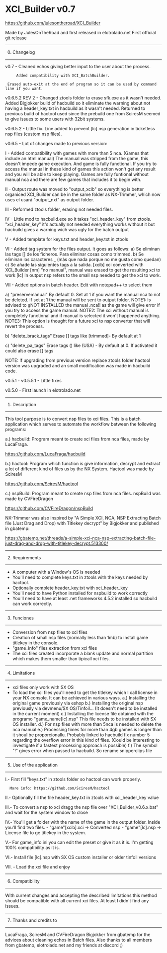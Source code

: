 # XCI_Builder v0.7
https://github.com/julesontheroad/XCI_Builder

Made by JulesOnTheRoad and first released in elotrolado.net
First official git release

---------------
0. Changelog
---------------

v0.7   - Cleaned echos giving better input to the user about the process.

         Added compatibility with XCI_BatchBuilder.
	 
	 Erased auto-exit at the end of program so it can be used by command line if you want.

v0.6.5.2 REV 2 - Changed ztools folder to erase sfk.exe as it wasn't needed. Added Bigjokker build of hacbuild so it eliminate the warning about not having a header_key.txt in hacbuild as it wasn't needed.
         Returned to previous build of hactool used since the prebuild one from SciresM seemed to give issues to some users with 32bit systems.

v0.6.5.2 - Little fix. Line added to prevent [lc].nsp generation in ticketless nsp files (custom nsp files).

v0.6.5 - Lot of changes made to previous version:

  I - Added compatibility with games with more than 5 nca. (Games that include an html manual) 
	The manual was stripped from the game, this doesn't impede game execution. And game is fully functional.
	If you try to access the manual in these kind of games this action won't get any result and you will be able to keep playing.
	Games are fully funtional without manual nca and there are few games that includes it to begin with.
	
   II - Output route was moved to "output_xcib" so everything is better organiced XCI_Builder can be in the same folder as NX-Trimmer, 
	which now uses el usará "output_nxt" as output folder.
	
  III - Reformed ztools folder, erasing not needed files. 
  
   IV - Little mod to hacbuild.exe so it takes "xci_header_key" from ztools. "xci_header_key" it's actually not needed everything works without it but hacbuild gives a warning wich was ugly for the batch output 
   
   V  - Added template for keys.txt and header_key.txt in ztools
   
   VI - Added tag system for the files output. It goes as follows:
	a) Se eliminan las tags [] de los ficheros. Para eliminar cosas como trimmed.
        b) Se eliminan los caracteres _ (más que nada porque no me gusta como quedan)
	c) Se añade las siguientes tags a la salida.
	   [xcib] xci converted with XCI_Builder
	   [nm] "no manual", manual was erased to get the resulting xci to work
	   [lc] In output nsp refers to the small nsp needed to get the xci to work.  
	   
  VII - Added options in batch header. Edit with notepad++ to select them
  
   a)  "preservemanual" By default 0. Set at 1 if you want the manual nca to not be deleted. If set at 1 the manual will be sent to output folder.
	NOTE1: Is advised to ¡¡NOT INSTALLED the manual .nca!! as the game will give error if you try to access the game manual.
	NOTE2: The xci without manual is completely functional and if manual is selected it won't happened anything. 
	NOTE3: This option is thought for a future xci to nsp converter that will revert the process.
	
   b)  "delete_brack_tags" Erase [] tags like [trimmed]- By default at 1
   
   c)  "delete_pa_tags" Erase tags () like (USA) - By default at 0. If activated it could also erase [] tags
	 
NOTE: If upgrading from previous version replace ztools folder hactool version was upgraded and an small modification was made in hacbuild code.

v0.5.1 - v0.5.5.1 - Little fixes

v0.5.0 - First launch in elotrolado.net

---------------
1. Description
---------------
This tool purpose is to convert nsp files to xci files.
This is a batch application which serves to automate the workflow between the following programs:

a.) hacbuild: Program meant to create xci files from nca files, made by LucaFraga.

https://github.com/LucaFraga/hacbuild

b.) hactool: Program which function is give information, decrypt and extract a lot of different kind of files us by the NX System.
Hactool was made by SciresM

https://github.com/SciresM/hactool

c.) nspBuild: Program meant to create nsp files from nca files. 
nspBuild was made by CVFireDragon

https://github.com/CVFireDragon/nspBuild

NX-Trimmer was also inspired by "A Simple XCI, NCA, NSP Extracting Batch file (Just Drag and Drop) with Titlekey decrypt"
by Bigjokker and published in gbatemp:

https://gbatemp.net/threads/a-simple-xci-nca-nsp-extracting-batch-file-just-drag-and-drop-with-titlekey-decrypt.513300/

---------------
2. Requirements
---------------
- A computer with a Window's OS is needed
- You'll need to complete keys.txt in ztools with the keys needed by hactool.
- Optionally complete header_key.txt with xci_header_key
- You'll need to have Python installed for nspbuild to work correctly
- You'll need to have at least .net frameworks 4.5.2 installed so hacbuild can work correctly.
---------------
3. Funciones
---------------
- Conversion from nsp files to xci files
- Creation of small nsp files (normally less than 1mb) to install game titlekey in the console.
- "game_info" files extraction from xci files
- The xci files created incorporate a blank update and normal partition which makes them smaller than
  tipicall xci files.
---------------
4. Limitations
---------------
- xci files only work with SX OS
- To load the xci files you'll need to get the titlekey which I call license in your NX console. It can be
  achieved in various ways.
a.) Installing the original game previously via eshop
b.) Installing the original nsp previously via devmenu/SX OS/Tinfoil...
    (It doesn't need to be installed in the current moment)
c.) Installing the license file obtained with the programo "game_name[lc].nsp"
    This file needs to be installed with SX OS installer.
d.) For nsp files with more than 5nca is needed to delete the nca manual
e.) Processing times for more than 4gb games is longer than it shoul be proporcionallu. Probably linked to hacbuild fix number 5 regarding the overflow
    error in this kind of files. (Could be interesting to investigate if a fastest processing approach is possible)
f.) The symbol "!" gives error when passed to hacbuild. So rename snipperclips file

-----------------------
5. Use of the application
-----------------------
I.-   First fill "keys.txt" in ztools folder so hactool can work properly.

      More info: https://github.com/SciresM/hactool
			
II.-  Optionally fill the file header_key.txt in ztools with xci_header_key value

III.- To convert a nsp to xci dragg the nsp file over "XCI_Builder_v0.6.x.bat" and wait for the system window to close

IV.-  You'll get a folder with the name of the game in the output folder. Inside you'll find two files.
      - "game"[xcib].xci -> Converted nsp
      - "game"[lc].nsp -> License file to ge titlekey in the system.
			
V.-  For game_info.ini you can edit the preset or give it as it is. I'm getting 100% compatibility as it is.

VI.- Install file [lc].nsp with SX OS custom installer or older tinfoil versions

VII. - Load the xci file and enjoy

------------------
6. Compatibility
------------------
With current changes and accepting the described limitations this method should be compatible with all current xci files.
At least I didn't find any issues.

------------------------
7. Thanks and credits to 
------------------------
LucaFraga, SciresM and CVFireDragon 
Bigjokker from gbatemp for the advices about cleaning echos in Batch files.
Also thanks to all members from gbatemp, elotrolado.net and my friends at discord ;)

